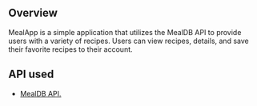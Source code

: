 ## Overview
MealApp is a simple application that utilizes the MealDB API to provide users with a variety of recipes. Users can view recipes, details, and save their favorite recipes to their account.

## API used
- [MealDB API.](https://www.themealdb.com/api.php)
